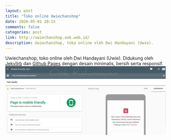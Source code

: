 ```yaml
---
layout: post
title: "Toko online Uwiechanshop"
date: 2020-05-01 20:15
comments: false
categories: post
link: http://uwiechanshop.ook.web.id/
description: Uwiechanshop, toko online oleh Dwi Handayani (Uwie).
---
```


Uwiechanshop, toko online oleh Dwi Handayani (Uwie). Didukung oleh [Jekyllrb](https://jekyllrb.com/) dan [Github Pages](https://pages.github.com/) dengan desain minimalis, bersih serta responsif.
![uwiechanshop](/img/Uwiechanshop.jpg)

